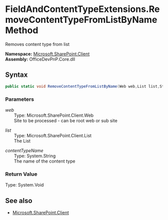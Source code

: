 # FieldAndContentTypeExtensions.RemoveContentTypeFromListByName Method  
Removes content type from list  

**Namespace:** [Microsoft.SharePoint.Client](Microsoft.SharePoint.Client.md)  
**Assembly:** OfficeDevPnP.Core.dll  
## Syntax
```C#
public static void RemoveContentTypeFromListByName(Web web,List list,String contentTypeName)
```
### Parameters
*web*  
&emsp;&emsp;Type: Microsoft.SharePoint.Client.Web  
&emsp;&emsp;Site to be processed - can be root web or sub site  
  
*list*  
&emsp;&emsp;Type: Microsoft.SharePoint.Client.List  
&emsp;&emsp;The List  
  
*contentTypeName*  
&emsp;&emsp;Type: System.String  
&emsp;&emsp;The name of the content type  
  
### Return Value
Type: System.Void  

## See also
- [Microsoft.SharePoint.Client](Microsoft.SharePoint.Client.md)
